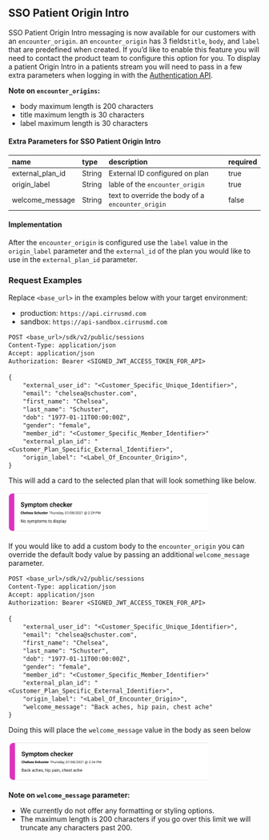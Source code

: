## SSO Patient Origin Intro

SSO Patient Origin Intro messaging is now available for our customers with an `encounter_origin`.
an `encounter_origin` has 3 fields`title`, `body`, and `label` that are predefined when created.
If you’d like to enable this feature you will need to contact the product team to configure this
option for you. To display a patient Origin Intro in a patients stream you will need to pass in a
few extra parameters when logging in with the [Authentication API](authentication-api.md).

**Note on `encounter_origins`:**

- body maximum length is 200 characters
- title maximum length is 30 characters
- label maximum length is 30 characters

#### Extra Parameters for SSO Patient Origin Intro

| name             | type   | description                                       | required |
| :--------------- | :----- | :------------------------------------------------ | :------- |
| external_plan_id | String | External ID configured on plan                    | true     |
| origin_label     | String | lable of the `encounter_origin`                   | true     |
| welcome_message  | String | text to override the body of a `encounter_origin` | false    |

#### Implementation

After the `encounter_origin` is configured use the `label` value in the `origin_label` parameter
and the `external_id` of the plan you would like to use in the `external_plan_id` parameter.

### Request Examples

Replace `<base_url>` in the examples below with your target environment:

- production: `https://api.cirrusmd.com`
- sandbox: `https://api-sandbox.cirrusmd.com`

```
POST <base_url>/sdk/v2/public/sessions
Content-Type: application/json
Accept: application/json
Authorization: Bearer <SIGNED_JWT_ACCESS_TOKEN_FOR_API>

{
    "external_user_id": "<Customer_Specific_Unique_Identifier>",
    "email": "chelsea@schuster.com",
    "first_name": "Chelsea",
    "last_name": "Schuster",
    "dob": "1977-01-11T00:00:00Z",
    "gender": "female",
    "member_id": "<Customer_Specific_Member_Identifier>"
    "external_plan_id": "<Customer_Plan_Specific_External_Identifier>",
    "origin_label": "<Label_Of_Encounter_Origin>",
}
```

This will add a card to the selected plan that will look something like below.

<img src="images/default_encounter_origin.png" width="400" />

If you would like to add a custom body to the `encounter_origin` you can override the default body value by passing an additional `welcome_message` parameter.

```
POST <base_url>/sdk/v2/public/sessions
Content-Type: application/json
Accept: application/json
Authorization: Bearer <SIGNED_JWT_ACCESS_TOKEN_FOR_API>

{
    "external_user_id": "<Customer_Specific_Unique_Identifier>",
    "email": "chelsea@schuster.com",
    "first_name": "Chelsea",
    "last_name": "Schuster",
    "dob": "1977-01-11T00:00:00Z",
    "gender": "female",
    "member_id": "<Customer_Specific_Member_Identifier>"
    "external_plan_id": "<Customer_Plan_Specific_External_Identifier>",
    "origin_label": "<Label_Of_Encounter_Origin>",
    "welcome_message": "Back aches, hip pain, chest ache"
}
```

Doing this will place the `welcome_message` value in the body as seen below

<img src="images/welcome_msg_encounter_origin.png" width="400" />

**Note on `welcome_message` parameter:**

- We currently do not offer any formatting or styling options.
- The maximum length is 200 characters if you go over this limit we will truncate any characters past 200.

